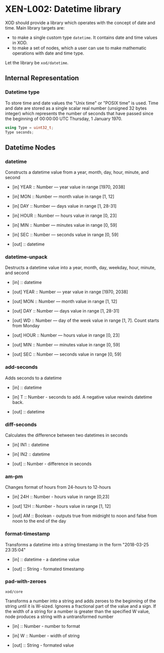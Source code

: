 # XEN-L002: Datetime library

XOD should provide a library which operates with the concept of date and time.
Main library targets are:

- to make a single custom type `datetime`. It contains date and time values in XOD.
- to make a set of nodes, which a user can use to make mathematic operations with date and time type.

Let the library be `xod/datetime`.

## Internal Representation

### Datetime type

To store time and date values the "Unix time" or "POSIX time" is used.
Time and date are stored as a single scalar real number (unsigned 32 bytes integer) which represents the number of seconds that have passed since the beginning of 00:00:00 UTC Thursday, 1 January 1970.

```cpp
using Type = uint32_t;
Type seconds;
```

## Datetime Nodes

### datetime

Constructs a datetime value from a year, month, day, hour, minute, and second

- [in] YEAR :: Number — year value in range [1970, 2038]
- [in] MON :: Number — month value in range [1, 12] 
- [in] DAY :: Number — days value in range [1, 28-31]
- [in] HOUR :: Number — hours value in range [0, 23]
- [in] MIN :: Number — minutes value in range [0, 59] 
- [in] SEC :: Number — seconds value in range [0, 59]

- [out] :: datetime

### datetime-unpack

Destructs a datetime value into a year, month, day, weekday, hour, minute, and second 

- [in] :: datetime

- [out] YEAR :: Number — year value in range [1970, 2038]
- [out] MON :: Number — month value in range [1, 12] 
- [out] DAY :: Number — days value in range [1, 28-31]
- [out] WD :: Number — day of the week value in range [1, 7]. Count starts from Monday 
- [out] HOUR :: Number — hours value in range [0, 23]
- [out] MIN :: Number — minutes value in range [0, 59] 
- [out] SEC :: Number — seconds value in range [0, 59]


### add-seconds

Adds seconds to a datetime

- [in] :: datetime 
- [in] T :: Number - seconds to add. A negative value rewinds datetime back.

- [out] :: datetime

### diff-seconds

Calculates the difference between two datetimes in seconds

- [in] IN1 :: datetime
- [in] IN2 :: datetime

- [out] :: Number - difference in seconds

### am-pm

Changes format of hours from 24-hours to 12-hours 

- [in] 24H :: Number - hours value in range [0,23]

- [out] 12H :: Number - hours value in range [1, 12]
- [out] AM :: Boolean - outputs true from midnight to noon and false from noon to the end of the day

### format-timestamp

Transforms a datetime into a string timestamp in the form "2018-03-25 23:35:04"

- [in] :: datetime - a datetime value

- [out] :: String - formated timestamp

### pad-with-zeroes

`xod/core`

Transforms a number into a string and adds zeroes to the beginning of the string until it is W-sized. Ignores a fractional part of the value and a sign. If the width of a string for a number is greater than the specified W value, node produces a string with a untransformed number

- [in] :: Number - number to format
- [in] W :: Number - width of string

- [out] :: String - formated value
